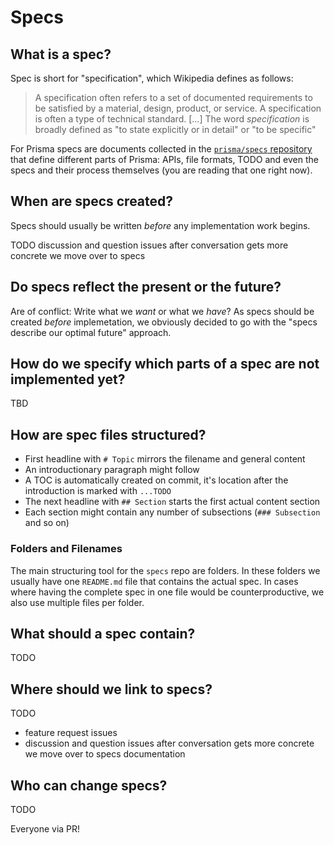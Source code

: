 # Specs

## What is a spec?

Spec is short for "specification", which Wikipedia defines as follows:

> A specification often refers to a set of documented requirements to be satisfied by a material, design, product, or service. A specification is often a type of technical standard. [...] The word _specification_ is broadly defined as "to state explicitly or in detail" or "to be specific"

For Prisma specs are documents collected in the [`prisma/specs` repository](https://github.com/prisma/specs) that define different parts of Prisma: APIs, file formats, TODO and even the specs and their process themselves (you are reading that one right now).

## When are specs created?

Specs should usually be written _before_ any implementation work begins.

TODO discussion and question issues after conversation gets more concrete we move over to specs

## Do specs reflect the present or the future?

Are of conflict: Write what we _want_ or what we _have_? As specs should be created _before_ implemetation, we obviously decided to go with the "specs describe our optimal future" approach.

## How do we specify which parts of a spec are not implemented yet?

TBD

## How are spec files structured?

- First headline with `# Topic` mirrors the filename and general content
- An introductionary paragraph might follow
- A TOC is automatically created on commit, it's location after the introduction is marked with `...TODO`
- The next headline with `## Section` starts the first actual content section
- Each section might contain any number of subsections (`### Subsection` and so on)

### Folders and Filenames

The main structuring tool for the `specs` repo are folders. In these folders we usually have one `README.md` file that contains the actual spec. In cases where having the complete spec in one file would be counterproductive, we also use multiple files per folder.

## What should a spec contain?

TODO

## Where should we link to specs?

TODO

- feature request issues
- discussion and question issues after conversation gets more concrete we move over to specs
documentation

## Who can change specs?

TODO

Everyone via PR!
